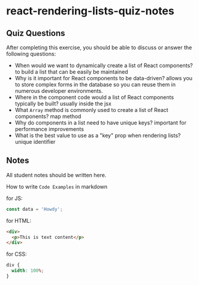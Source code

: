 # react-rendering-lists-quiz-notes

## Quiz Questions

After completing this exercise, you should be able to discuss or answer the following questions:

- When would we want to dynamically create a list of React components?
  to build a list that can be easily be maintained
- Why is it important for React components to be data-driven?
  allows you to store complex forms in the database so you can reuse them in numerous developer environments.
- Where in the component code would a list of React components typically be built?
  usually inside the jsx
- What `Array` method is commonly used to create a list of React components?
  map method
- Why do components in a list need to have unique keys?
  important for performance improvements
- What is the best value to use as a "key" prop when rendering lists?
  unique identifier

## Notes

All student notes should be written here.

How to write `Code Examples` in markdown

for JS:

```javascript
const data = 'Howdy';
```

for HTML:

```html
<div>
  <p>This is text content</p>
</div>
```

for CSS:

```css
div {
  width: 100%;
}
```
